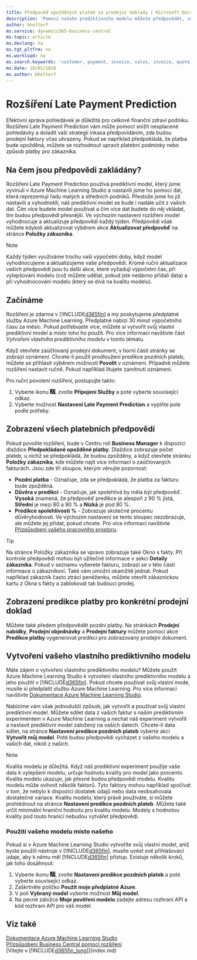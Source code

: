 ```yaml
---
title: Předpověď opožděných plateb za prodejní doklady | Microsoft Docs
description: 'Pomocí našeho prediktivního modelu můžete předpovědět, zda bude faktura uhrazena včas.'
author: bholtorf
ms.service: dynamics365-business-central
ms.topic: article
ms.devlang: na
ms.tgt_pltfrm: na
ms.workload: na
ms.search.keywords: 'customer, payment, invoice, sales, invoice, quote'
ms.date: 10/01/2018
ms.author: bholtorf
---
```


# <a name="the-late-payment-prediction-extension"> </a>Rozšíření Late Payment Prediction

Efektivní správa pohledávek je důležitá pro celkové finanční zdraví podniku. Rozšíření Late Payment Prediction vám může pomoct snížit nesplacené pohledávky a doladit vaši strategii inkasa předpovídáním, zda budou prodejní faktury včas uhrazeny. Pokud se například předpokládá, že platba bude opožděná, můžete se rozhodnout upravit platební podmínky nebo způsob platby pro zákazníka.

## <a name="what-are-predictions-based-on"> </a>Na čem jsou předpovědi zakládány?

Rozšíření Late Payment Prediction používá prediktivní model, který jsme vyvinuli v Azure Machine Learning Studio a nastavili jsme ho pomocí dat, která reprezentují řadu malých a středních podniků. Přestože jsme ho již nastavili a vyhodnotili, náš prediktivní model se bude i nadále učit z vašich dat. Čím více budete model používat a čím více dat budete do něj vkládat, tím budou předpovědi přesnější. Ve výchozím nastavení rozšíření model vyhodnocuje a aktualizuje předpovědi každý týden. Předpovědi však můžete kdykoli aktualizovat výběrem akce **Aktualizovat předpověď** na stránce **Položky zákazníka**.  

> [!Note]
> Každý týden využíváme trochu vaší výpočetní doby, když model vyhodnocujeme a aktualizujeme vaše předpovědi. Kromě ruční aktualizace vašich předpovědí jsou tu další akce, které vyžadují výpočetní čas, při vylepšování modelu (což můžete udělat, pokud jste nedávno přidali data) a při vyhodnocování modelu (který se dívá na kvalitu modelu).

## <a name="getting-started"> </a>Začínáme

Rozšíření je zdarma v [!INCLUDE[d365fin](includes/d365fin_md.md)] a my poskytujeme předplatné služby Azure Machine Learning. Předplatné nabízí 30 minut výpočetního času za měsíc. Pokud potřebujete více, můžete si vytvořit svůj vlastní prediktivní model a místo toho ho použít. Pro více informací navštivte část _Vytvoření vlastního prediktivního modelu_ v tomto tématu.  

Když otevřete zaúčtovaný prodejní dokument, v horní části stránky se zobrazí oznámení. Chcete-li použít prodloužení predikce pozdních plateb, můžete se přihlásit výběrem možnosti **Povolit** v oznámení. Případně můžete rozšíření nastavit ručně. Pokud například litujete zamítnutí oznámení.  

Pro ruční povolení rozšíření, postupujte takto:

1. Vyberte ikonu ![Žárovka, která otevře funkci Řekněte mi](media/ui-search/search_small.png "Řekněte mi, co chcete dělat"), zvolte **Připojení Služby** a poté vyberte související odkaz.  
2. Vyberte možnost **Nastavení Late Payment Prediction** a vyplňte pole podle potřeby.

## <a name="viewing-all-payment-predictions"> </a>Zobrazení všech platebních předpovědí

Pokud povolíte rozšíření, bude v Centru rolí **Business Manager** k dispozici dlaždice **Předpokládané opožděné platby**. Dlaždice zobrazuje počet plateb, u nichž se předpokládá, že budou zpožděny, a když otevřete stránku **Položky zákazníka**, kde můžete najít více informací o zaúčtovaných fakturách. Jsou zde tři sloupce, kterým věnujte pozornost:  

* **Pozdní platba** - Označuje, zda se předpokládá, že platba za fakturu bude zpožděná.
* **Důvěra v predikci** - Označuje, jak spolehlivá by měla být předpověď. **Vysoká** znamená, že předpověď predikce je alespoň z 90 % jistá, **Střední** je mezi 80 a 90 % a **Nízká** je pod 80 %.
* **Predikce spolehlivosti %** - Zobrazuje skutečné procentu důvěryhodnosti. Ve výchozím nastavení se tento sloupec nezobrazuje, ale můžete jej přidat, pokud chcete. Pro více informací navštivte [Přizpůsobení vašeho pracovního prostoru](ui-personalization-user.md).

> [!Tip]
> Na stránce Položky zákazníka se vpravo zobrazuje také Okno s fakty. Při kontrole předpovědí mohou být užitečné informace v sekci **Detaily zákazníka**. Pokud v seznamu vyberete fakturu, zobrazí se v této části informace o zákazníkovi. Také vám umožní okamžitě jednat. Pokud například zákazník často ztrácí peněženku, můžete otevřít zákaznickou kartu z Okna s fakty a zablokovat tak budoucí prodej.  

## <a name="viewing-a-payment-prediction-for-a-specific-sales-document"> </a>Zobrazení predikce platby pro konkrétní prodejní doklad

Můžete také předem předpovědět pozdní platby. Na stránkách **Prodejní nabídky**, **Prodejní objednávky** a **Prodejní faktury** můžete pomocí akce **Predikce platby** vygenerovat predikci pro zobrazovaný prodejní dokument.

<!--## Scheduling Payment Predictions
On the **Late Payment Prediction Setup** page you can schedule updates to payment predictions for a time that is convenient for you. -->

## <a name="building-your-own-predictive-model"> </a>Vytvoření vašeho vlastního prediktivního modelu

Máte zájem o vytvoření vlastního prediktivního modelu? Můžete použít Azure Machine Learning Studio k vytvoření vlastního prediktivního modelu a jeho použití v [!INCLUDE[d365fin](includes/d365fin_md.md)]. Pokud chcete používat svůj vlastní mode, musíte si předplatit službu Azure Machine Learning. Pro více informací navštivte [Dokumentace Azure Machine Learning Studio](https://go.microsoft.com/fwlink/?linkid=861765).  

Nabízíme vám však jednodušší způsob, jak vytvořit a používat svůj vlastní prediktivní model. Můžete sdílet data z vašich faktur s naším prediktivním experimentem v Azure Machine Learning a nechat náš experiment vytvořit a nastavit prediktivní model založený na vašich datech. Chcete-li data sdílet, na stránce **Nastavení predikce pozdních plateb** vyberte akci **Vytvořit můj model**. Poté budou předpovědi vycházet z vašeho modelu a vašich dat, nikoli z našich.  

> [!Note]
>   Kvalita modelu je důležitá. Když náš prediktivní experiment použije vaše data k vylepšení modelu, určuje hodnotu kvality pro model jako procento. Kvalita modelu ukazuje, jak přesné budou předpovědi modelu. Kvalitu modelu může ovlivnit několik faktorů. Tyto faktory mohou například spočívat v tom, že nebylo k dispozici dostatek údajů nebo data neobsahovala dostatečné variace. Kvalitu modelu, který právě používáte, si můžete prohlédnout na stránce **Nastavení predikce pozdních plateb**. Můžete také určit minimální hraniční hodnotu pro kvalitu modelu. Modely s hodnotou kvality pod touto hranicí nebudou vytvářet předpovědi.  

### <a name="to-use-your-model-instead-of-ours"> </a>Použití vašeho modelu místo našeho

Pokud si v Azure Machine Learning Studio vytvoříte svůj vlastní model, aniž byste použili nástroje v [!INCLUDE[d365fin](includes/d365fin_md.md)], musíte uvést své přihlašovací údaje, aby k němu měl [!INCLUDE[d365fin](includes/d365fin_md.md)] přístup. Existuje několik kroků, jak toho dosáhnout:

1. Vyberte ikonu ![Žárovka, která otevře funkci Řekněte mi](media/ui-search/search_small.png "Řekněte mi, co chcete dělat"), zvolte **Nastavení predikce pozdních plateb** a poté vyberte související odkaz.  
2. Zaškrtněte políčko **Použít moje předplatné Azure**.  
3. V poli **Vybraný model** vyberte možnost **Můj model**.  
4. Na pevné záložce **Moje pověření modelu** zadejte adresu rozhraní API a kód rozhraní API pro váš model.  

## <a name="see-also"> </a>Viz také

[Dokumentace Azure Machine Learning Studio](https://go.microsoft.com/fwlink/?linkid=861765)  
[Přizpůsobení Business Central pomocí rozšíření](ui-extensions.md)  
[Vítejte v [!INCLUDE[d365fin_long](includes/d365fin_long_md.md)]](index.md)  

